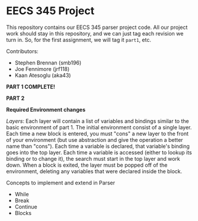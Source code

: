 # EECS 345 Project

This repository contains our EECS 345 parser project code.  All our project work
should stay in this repository, and we can just tag each revision we turn in.
So, for the first assignment, we will tag it `part1`, etc.

Contributors:
* Stephen Brennan (smb196)
* Joe Fennimore (jrf118)
* Kaan Atesoglu (aka43)

**PART 1 COMPLETE!**

**PART 2**

**Required Environment changes**

*Layers*: Each layer will contain a list of variables and bindings similar to the basic environment of part 1. The initial environment consist of a single layer. Each time a new block is entered, you must "cons" a new layer to the front of your environment (but use abstraction and give the operation a better name than "cons"). Each time a variable is declared, that variable's binding goes into the top layer. Each time a variable is accessed (either to lookup its binding or to change it), the search must start in the top layer and work down. When a block is exited, the layer must be popped off of the environment, deleting any variables that were declared inside the block.

Concepts to implement and extend in Parser
* While
* Break
* Continue
* Blocks



